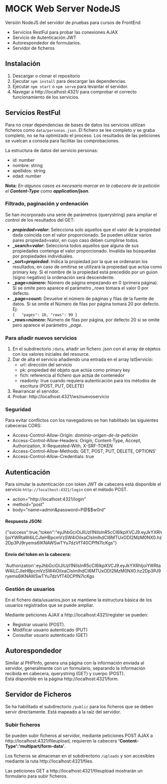 # MOCK Web Server NodeJS
Versión NodeJS del servidor de pruebas para cursos de FrontEnd
* Servicios RestFul para probar las conexiones AJAX
* Servicio de Autenticación JWT
* Autorespondedor de formularios.
* Servidor de ficheros

## Instalación
1. Descargar o clonar el repositorio
2. Ejecutar `npm install` para descargar las dependencias.
3. Ejecutar `npm start` o `npm serve` para levantar el servidor. 
4. Navegar a http://localhost:4321/ para comprobar el correcto funcionamiento de los servicios. 

## Servicios RestFul
Para no crear dependencias de bases de datos los servicios utilizan ficheros como `data/personas.json`. El fichero se lee completo y se graba completo, no se ha optimizado el proceso. Los resultados de las peticiones se vuelcan a consola para facilitar las comprobaciones.
  
La estructura de datos del servicio personas:
* id: number
* nombre: string
* apellidos: string
* edad: number

**Nota:** *En algunos casos es necesario marcar en la cabecera de la petición el **Content-Type** como **application/json**.*
### Filtrado, paginación y ordenación
Se han incorporado una serie de parámetros (querystring) para ampliar el control de los resultados del GET:
* ***propiedad=valor*:** Selecciona solo aquellos que el valor de la propiedad dada coincida con el valor proporcionado. Se pueden utilizar varios pares propiedad=valor, en cuyo caso deben cumplirse todos.
* **_search=*valor*:** Selecciona todos aquellos que alguna de sus propiedades contenga el valor proporcionado. Invalida las búsquedas por propiedades individuales.
* **_sort=*propiedad*:** Indica la propiedad por la que se ordenaran los resultados, en caso de omitirse se utilizará la propiedad que actúa como primary key. Si el nombre de la propiedad está precedido por un guion (signo negativo) la ordenación será descendente.
* **_page=*número*:** Número de página empezando en 0 (primera página). Si se omite pero aparece el parámetro *_rows* tomara el valor 0 por defecto.
* **_page=count:** Devuelve el número de páginas y filas de la fuente de datos. Si se omite el Número de filas por página tomara 20 por defecto. Ej:  
`{  
  "pages": 10,
  "rows": 99
}`
* **_rows=*número*:** Número de filas por página, por defecto 20 si se omite pero aparece el parámetro *_page*.
### Para añadir nuevos servicios
1. En el subdirectorio `/data`, añadir un fichero .json con el array de objetos con los valores iniciales del resource.
2. Dar de alta el servicio añadiendo una entrada en el array lstServicio:
    * url: dirección del servicio
    * pk: propiedad del objeto que actúa como primary key
    * fich: referencia al fichero que actúa de contenedor
    * readonly: true cuando requiera autenticación para los métodos de escritura (POST, PUT, DELETE)
3. Rearrancar el servidor.
4. Probar: http://localhost:4321/ws/nuevoservicio

### Seguridad
Para evitar conflictos con los navegadores se han habilitado las siguientes cabeceras CORS:
* Access-Control-Allow-Origin: _dominio-origen-de-la-petición_
* Access-Control-Allow-Headers: Origin, Content-Type, Accept, Authorization, X-Requested-With, X-SRF-TOKEN
* Access-Control-Allow-Methods: GET, POST, PUT, DELETE, OPTIONS'
* Access-Control-Allow-Credentials: true

## Autenticación
Para simular la autenticación con token JWT de cabecera está disponible el servicio `http://localhost:4321/login` con el método POST.
* action="http://localhost:4321/login"
* method="post"
* body="name=admin&password=P@$$w0rd"
#### Respuesta JSON:
{"success":true,"token":"eyJhbGciOiJIUzI1NiIsInR5cCI6IkpXVCJ9.eyJkYXRhIjoiYWRtaW4iLCJleHBpcmVzSW4iOiIxaCIsImlhdCI6MTUxODI2MzM0NX0.hz2Dp3PJ9ryems6IKNAWSwTYu7dzVfT40CPfN7lcKgs"}
#### Envío del token en la cabecera:
'Authorization':eyJhbGciOiJIUzI1NiIsInR5cCI6IkpXVCJ9.eyJkYXRhIjoiYWRtaW4iLCJleHBpcmVzSW4iOiIxaCIsImlhdCI6MTUxODI2MzM0NX0.hz2Dp3PJ9ryems6IKNAWSwTYu7dzVfT40CPfN7lcKgs
### Gestión de usuarios
En el fichero data/usuarios.json se mantiene la estructura básica de los usuarios registrados que se puede ampliar.

Mediante peticiones AJAX a http://localhost:4321/register se pueden:
* Registrar usuario (POST).
* Modificar usuario autenticado (PUT)
* Consultar usuario autenticado (GET)


## Autorespondedor
Similar al PHPInfo, genera una página con la información enviada al servidor, generalmente con un formulario, separando la información recibida en cabecera, querystring (GET) y cuerpo (POST).  
Está disponible en la página http://localhost:4321/form.

## Servidor de Ficheros
Se ha habilitado el subdirectorio `/public` para los ficheros que se deben servir directamente. Está mapeado a la raíz del servidor.
### Subir ficheros
Se pueden subir ficheros al servidor, mediante peticiones POST AJAX a http://localhost:4321/fileupload, requieren la cabecera **'Content-Type':'multipart/form-data'**.

Los ficheros se almacenan en el subdirectorio `/uploads` y son accesibles mediante la ruta http://localhost:4321/files.

Las peticiones GET a http://localhost:4321/fileupload mostrarán un formulario para subir ficheros.
